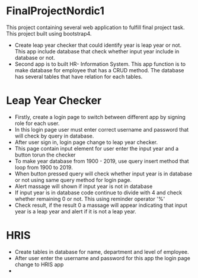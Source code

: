 # FinalProjectNordic1
This project containing several web application to fulfill final project task. This project built using bootstrap4.
- Create leap year checker that could identify year is leap year or not. This app include database that check whether input year include in   database or not.
- Second app is to built HR- Information System. This app function is to make database for employee that has a CRUD method. The database     has several tables that have relation for each tables. 

# Leap Year Checker
- Firstly, create a login page to switch between different app by signing role for each user.
- In this login page user must enter correct username and password that will check by query in database.
- After user sign in, login page change to leap year checker.
- This page contain input element for user enter the input year and a button torun the checker
- To make year database from 1900 - 2019, use query insert method that loop from 1900 to 2019.
- When button pressed query will check whether input year is in database or not using same query method for login page.
- Alert massage will shown if input year is not in database
- If input year is in database code continue to divide with 4 and check whether remaining 0 or not. This using reminder operator '%'
- Check result, if the result 0 a massage will appear indicating that input year is a leap year and alert if it is not a leap year.

# HRIS
- Create tables in database for name, department and level of employee.
- After user enter the username and password for this app the login page change to HRIS app
- 
  
